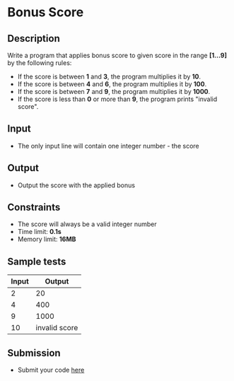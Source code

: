 # Bonus Score

## Description
Write a program that applies bonus score to given score in the range **[1…9]** by the following rules:
-	If the score is between **1** and **3**, the program multiplies it by **10**.
-	If the score is between **4** and **6**, the program multiplies it by **100**.
-	If the score is between **7** and **9**, the program multiplies it by **1000**.
-	If the score is less than **0** or more than **9**, the program prints "invalid score".

## Input
- The only input line will contain one integer number - the score

## Output
- Output the score with the applied bonus

## Constraints
- The score will always be a valid integer number
- Time limit: **0.1s**
- Memory limit: **16MB**

## Sample tests

|      Input      |      Output     |
|-----------------|-----------------|
| 2               | 20              |
| 4               | 400             |
| 9               | 1000            |
| 10              | invalid score   |

## Submission
- Submit your code [here](http://bgcoder.com/Contests/Compete/Index/309#1)
